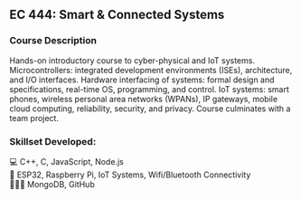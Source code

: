 ## EC 444: Smart & Connected Systems

### Course Description
Hands-on introductory course to cyber-physical and IoT systems. Microcontrollers: integrated development environments (ISEs), architecture, and I/O interfaces. Hardware interfacing of systems: formal design and specifications, real-time OS, programming, and control. IoT systems: smart phones, wireless personal area networks (WPANs), IP gateways, mobile cloud computing, reliability, security, and privacy. Course culminates with a team project.

### Skillset Developed:
💻 C++, C, JavaScript, Node.js <br>
💾 ESP32, Raspberry Pi, IoT Systems, Wifi/Bluetooth Connectivity <br>
👨🏽‍💻 MongoDB, GitHub